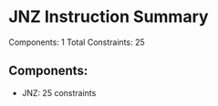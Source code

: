# JNZ Instruction Summary

Components: 1
Total Constraints: 25

## Components:
- JNZ: 25 constraints
